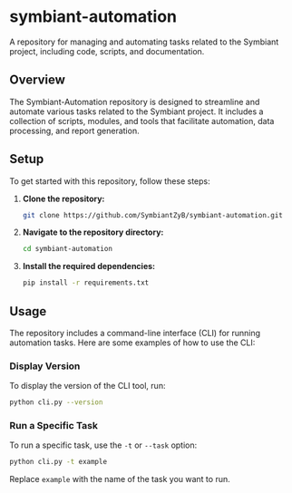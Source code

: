 # symbiant-automation
A repository for managing and automating tasks related to the Symbiant project, including code, scripts, and documentation.

## Overview

The Symbiant-Automation repository is designed to streamline and automate various tasks related to the Symbiant project. It includes a collection of scripts, modules, and tools that facilitate automation, data processing, and report generation.

## Setup

To get started with this repository, follow these steps:

1. **Clone the repository:**
   ```bash
   git clone https://github.com/SymbiantZyB/symbiant-automation.git
   ```

2. **Navigate to the repository directory:**
   ```bash
   cd symbiant-automation
   ```

3. **Install the required dependencies:**
   ```bash
   pip install -r requirements.txt
   ```

## Usage

The repository includes a command-line interface (CLI) for running automation tasks. Here are some examples of how to use the CLI:

### Display Version

To display the version of the CLI tool, run:
```bash
python cli.py --version
```

### Run a Specific Task

To run a specific task, use the `-t` or `--task` option:
```bash
python cli.py -t example
```

Replace `example` with the name of the task you want to run.

